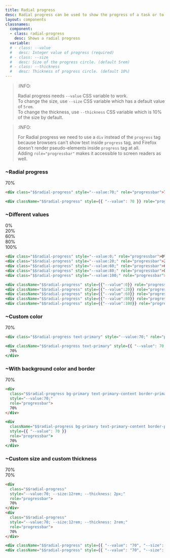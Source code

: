 ```yaml
---
title: Radial progress
desc: Radial progress can be used to show the progress of a task or to show the passing of time.
layout: components
classnames:
  component:
  - class: radial-progress
    desc: Shows a radial progress
  variable:
  # - class: --value
  #   desc: Integer value of progress (required)
  # - class: --size
  #   desc: Size of the progress circle. (default 5rem)
  # - class: --thickness
  #   desc: Thickness of progress circle. (default 10%)
---
```


<script>
  import Component from "$components/Component.svelte"
</script>

> :INFO:
>
> Radial progress needs `--value` CSS variable to work.  
> To change the size, use `--size` CSS variable which has a default value of `5rem`.  
> To change the thickness, use `--thickness` CSS variable which is 10% of the size by default.  

> :INFO:
>
> For Radial progress we need to use a `div` instead of the `progress` tag because browsers can't show text inside `progress` tag, and Firefox doesn’t render pseudo-elements inside `progress` tag at all.  
> Adding `role="progressbar"` makes it accessible to screen readers as well.


### ~Radial progress
<div class="radial-progress" style="--value:70;" role="progressbar">70%</div>

```html
<div class="$$radial-progress" style="--value:70;" role="progressbar">70%</div>
```
```jsx
<div className="$$radial-progress" style={{ "--value": 70 }} role="progressbar">70%</div>
```


### ~Different values
<div class="radial-progress" style="--value:0;" role="progressbar">0%</div>
<div class="radial-progress" style="--value:20;" role="progressbar">20%</div>
<div class="radial-progress" style="--value:60;" role="progressbar">60%</div>
<div class="radial-progress" style="--value:80;" role="progressbar">80%</div>
<div class="radial-progress" style="--value:100;" role="progressbar">100%</div>

```html
<div class="$$radial-progress" style="--value:0;" role="progressbar">0%</div>
<div class="$$radial-progress" style="--value:20;" role="progressbar">20%</div>
<div class="$$radial-progress" style="--value:60;" role="progressbar">60%</div>
<div class="$$radial-progress" style="--value:80;" role="progressbar">80%</div>
<div class="$$radial-progress" style="--value:100;" role="progressbar">100%</div>
```
```jsx
<div className="$$radial-progress" style={{"--value":0}} role="progressbar">0%</div>
<div className="$$radial-progress" style={{"--value":20}} role="progressbar">20%</div>
<div className="$$radial-progress" style={{"--value":60}} role="progressbar">60%</div>
<div className="$$radial-progress" style={{"--value":80}} role="progressbar">80%</div>
<div className="$$radial-progress" style={{"--value":100}} role="progressbar">100%</div>
```


### ~Custom color
<div class="radial-progress text-primary" style="--value:70;" role="progressbar">70%</div>

```html
<div class="$$radial-progress text-primary" style="--value:70;" role="progressbar">70%</div>
```
```jsx
<div className="$$radial-progress text-primary" style={{ "--value": 70 }} role="progressbar">
  70%
</div>
```


### ~With background color and border
<div class="radial-progress bg-primary text-primary-content border-4 border-primary" style="--value:70;" role="progressbar">70%</div>

```html
<div
  class="$$radial-progress bg-primary text-primary-content border-primary border-4"
  style="--value:70;"
  role="progressbar">
  70%
</div>
```
```jsx
<div
  className="$$radial-progress bg-primary text-primary-content border-primary border-4"
  style={{ "--value": 70 }}
  role="progressbar">
  70%
</div>
```


### ~Custom size and custom thickness
<div class="radial-progress" style="--value:70; --size:12rem; --thickness: 2px;" role="progressbar">70%</div>
<div class="radial-progress" style="--value:70; --size:12rem; --thickness: 2rem;" role="progressbar">70%</div>

```html
<div
  class="$$radial-progress"
  style="--value:70; --size:12rem; --thickness: 2px;"
  role="progressbar">
  70%
</div>
<div
  class="$$radial-progress"
  style="--value:70; --size:12rem; --thickness: 2rem;"
  role="progressbar">
  70%
</div>
```
```jsx
<div className="$$radial-progress" style={{ "--value": "70", "--size": "12rem", "--thickness": "2px" }} role="progressbar">70%</div>
<div className="$$radial-progress" style={{ "--value": "70", "--size": "12rem", "--thickness": "2rem" }} role="progressbar">70%</div>
```
